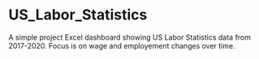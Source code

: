 # US_Labor_Statistics

A simple project Excel dashboard showing US Labor Statistics data from 2017-2020. Focus is on wage and employement changes over time. 
